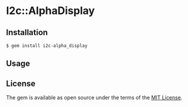 # I2c::AlphaDisplay

## Installation

    $ gem install i2c-alpha_display

## Usage

## License

The gem is available as open source under the terms of the [MIT License](http://opensource.org/licenses/MIT).

